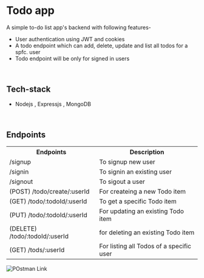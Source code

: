 # Todo app
 A simple to-do list app's backend with following features-

-   User authentication using JWT and cookies
-   A todo endpoint which can add, delete, update and list all todos for a spfc. user
-   Todo endpoint will be only for signed in users
<br>

<h2>Tech-stack</h2>

-   Nodejs ,  Expressjs , MongoDB

<br>


<h2>Endpoints</h2>

<table>

<tr>

<th>Endpoints</th>

<th>Description</th>

</tr>

<tr>

<td>/signup</td>

<td>To signup new user</td>

</tr>

<tr>

<td>/signin</td>

<td>To signin an existing user</td>

</tr>

<tr>

<td>/signout</td>

<td>To sigout a user</td>

</tr>

<tr>

</tr>

<tr>

<td>(POST) /todo/create/:userId</td>

<td>For createing a new Todo item</td>

</tr>

<tr>

<td>(GET) /todo/:todoId/:userId</td>

<td>To get a specific Todo item</td>

</tr>

<tr>

<td>(PUT) /todo/:todoId/:userId</td>

<td>For updating an existing Todo item</td>

</tr>

<tr>

<td>(DELETE) /todo/:todoId/:userId</td>

<td>for deleting an existing Todo item</td>

</tr>

<tr>

<td>(GET)  /tods/:userId</td>

<td>For listing all Todos of a specific user</td>

</tr>

</table>

![POstman Link](https://www.getpostman.com/collections/905cfb6344b05509378a)

